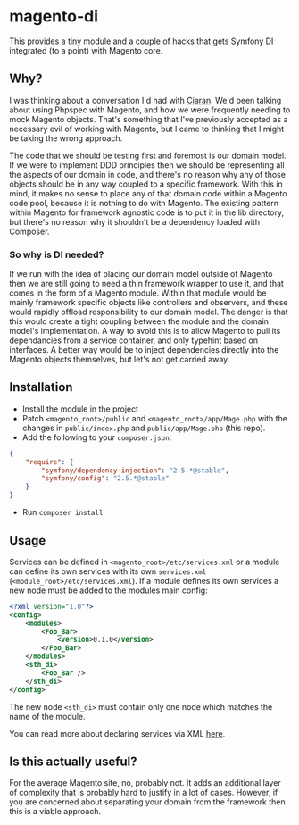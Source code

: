 # magento-di

This provides a tiny module and a couple of hacks that gets Symfony DI integrated (to a point) with Magento core.

## Why?

I was thinking about a conversation I'd had with [Ciaran](https://github.com/ciaranmcnulty). We'd been talking about using Phpspec with Magento, and how we were frequently needing to mock Magento objects. That's something that I've previously accepted as a necessary evil of working with Magento, but I came to thinking that I might be taking the wrong approach.

The code that we should be testing first and foremost is our domain model. If we were to implement DDD principles then we should be representing all the aspects of our domain in code, and there's no reason why any of those objects should be in any way coupled to a specific framework. With this in mind, it makes no sense to place any of that domain code within a Magento code pool, because it is nothing to do with Magento. The existing pattern within Magento for framework agnostic code is to put it in the lib directory, but there's no reason why it shouldn't be a dependency loaded with Composer.

### So why is DI needed?

If we run with the idea of placing our domain model outside of Magento then we are still going to need a thin framework wrapper to use it, and that comes in the form of a Magento module. Within that module would be mainly framework specific objects like controllers and observers, and these would rapidly offload responsibility to our domain model. The danger is that this would create a tight coupling between the module and the domain model's implementation. A way to avoid this is to allow Magento to pull its dependancies from a service container, and only typehint based on interfaces. A better way would be to inject dependencies directly into the Magento objects themselves, but let's not get carried away.

## Installation

- Install the module in the project
- Patch `<magento_root>/public` and `<magento_root>/app/Mage.php` with the changes in `public/index.php` and `public/app/Mage.php` (this repo). 
- Add the following to your `composer.json`:

```json
{
    "require": {
        "symfony/dependency-injection": "2.5.*@stable",
        "symfony/config": "2.5.*@stable"
    }
}
```

- Run `composer install`


## Usage

Services can be defined in `<magento_root>/etc/services.xml` or a module can define its own services with its own `services.xml` (`<module_root>/etc/services.xml`). If a module defines its own services a new node must be added to the modules main config:

```xml
<?xml version="1.0"?>
<config>
    <modules>
        <Foo_Bar>
            <version>0.1.0</version>
        </Foo_Bar>
    </modules>
    <sth_di>
        <Foo_Bar />
    </sth_di>
</config>
```

The new node `<sth_di>` must contain only one node which matches the name of the module.

You can read more about declaring services via XML [here](http://symfony.com/doc/current/components/dependency_injection/introduction.html#setting-up-the-container-with-configuration-files).

## Is this actually useful?

For the average Magento site, no, probably not. It adds an additional layer of complexity that is probably hard to justify in a lot of cases. However, if you are concerned about separating your domain from the framework then this is a viable approach.
